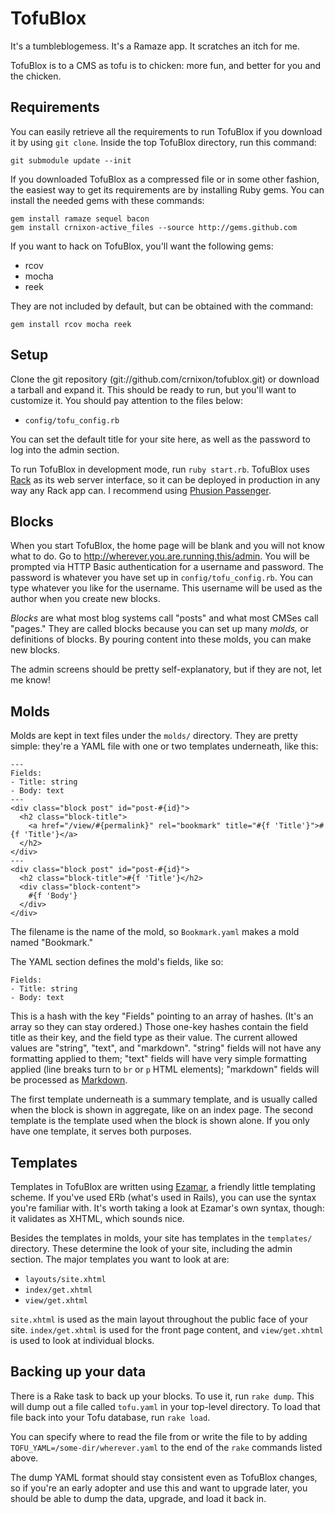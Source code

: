 TofuBlox
========

It's a tumbleblogemess. It's a Ramaze app. It scratches an itch for me.

TofuBlox is to a CMS as tofu is to chicken: more fun, and better for you and the chicken.

## Requirements

You can easily retrieve all the requirements to run TofuBlox if you download it by using `git clone`. Inside the top TofuBlox directory, run this command:

    git submodule update --init

If you downloaded TofuBlox as a compressed file or in some other fashion, the easiest way to get its requirements are by installing Ruby gems. You can install the needed gems with these commands:

    gem install ramaze sequel bacon
    gem install crnixon-active_files --source http://gems.github.com

If you want to hack on TofuBlox, you'll want the following gems:

* rcov
* mocha
* reek

They are not included by default, but can be obtained with the command:

    gem install rcov mocha reek

## Setup

Clone the git repository (git://github.com/crnixon/tofublox.git) or download a tarball and expand it. This should be ready to run, but you'll want to customize it. You should pay attention to the files below:

* `config/tofu_config.rb`

You can set the default title for your site here, as well as the password to log into the admin section.

To run TofuBlox in development mode, run `ruby start.rb`. TofuBlox uses [Rack](http://rack.rubyforge.org/) as its web server interface, so it can be deployed in production in any way any Rack app can. I recommend using [Phusion Passenger](http://www.modrails.com/).

## Blocks

When you start TofuBlox, the home page will be blank and you will not know what to do. Go to http://wherever.you.are.running.this/admin. You will be prompted via HTTP Basic authentication for a username and password. The password is whatever you have set up in `config/tofu_config.rb`. You can type whatever you like for the username. This username will be used as the author when you create new blocks.

_Blocks_ are what most blog systems call "posts" and what most CMSes call "pages." They are called blocks because you can set up many _molds,_ or definitions of blocks. By pouring content into these molds, you can make new blocks.

The admin screens should be pretty self-explanatory, but if they are not, let me know!

## Molds

Molds are kept in text files under the `molds/` directory. They are pretty simple: they're a YAML file with one or two templates underneath, like this:

    ---
    Fields:
    - Title: string
    - Body: text
    ---
    <div class="block post" id="post-#{id}">
      <h2 class="block-title">
        <a href="/view/#{permalink}" rel="bookmark" title="#{f 'Title'}">#{f 'Title'}</a>
      </h2>
    </div>
    ---
    <div class="block post" id="post-#{id}">
      <h2 class="block-title">#{f 'Title'}</h2>
      <div class="block-content">
        #{f 'Body'}
      </div>
    </div>

The filename is the name of the mold, so `Bookmark.yaml` makes a mold named "Bookmark."

The YAML section defines the mold's fields, like so:

    Fields:
    - Title: string
    - Body: text
    
This is a hash with the key "Fields" pointing to an array of hashes. (It's an array so they can stay ordered.) Those one-key hashes contain the field title as their key, and the field type as their value. The current allowed values are "string", "text", and "markdown". "string" fields will not have any formatting applied to them; "text" fields will have very simple formatting applied (line breaks turn to `br` or `p` HTML elements); "markdown" fields will be processed as [Markdown](http://daringfireball.net/projects/markdown/).

The first template underneath is a summary template, and is usually called when the block is shown in aggregate, like on an index page. The second template is the template used when the block is shown alone. If you only have one template, it serves both purposes.

## Templates

Templates in TofuBlox are written using [Ezamar](http://github.com/manveru/ezamar/tree/master), a friendly little templating scheme. If you've used ERb (what's used in Rails), you can use the syntax you're familiar with. It's worth taking a look at Ezamar's own syntax, though: it validates as XHTML, which sounds nice.

Besides the templates in molds, your site has templates in the `templates/` directory. These determine the look of your site, including the admin section. The major templates you want to look at are:

* `layouts/site.xhtml`
* `index/get.xhtml`
* `view/get.xhtml`

`site.xhtml` is used as the main layout throughout the public face of your site. `index/get.xhtml` is used for the front page content, and `view/get.xhtml` is used to look at individual blocks.

## Backing up your data

There is a Rake task to back up your blocks. To use it, run `rake dump`. This will dump out a file called `tofu.yaml` in your top-level directory. To load that file back into your Tofu database, run `rake load`.

You can specify where to read the file from or write the file to by adding `TOFU_YAML=/some-dir/wherever.yaml` to the end of the `rake` commands listed above.

The dump YAML format should stay consistent even as TofuBlox changes, so if you're an early adopter and use this and want to upgrade later, you should be able to dump the data, upgrade, and load it back in.